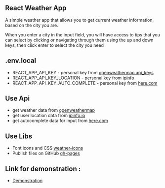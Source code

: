 ## React Weather App 


A simple weather app that allows you to get current weather information, based on the city you are.

When you enter a city in the input field, you will have access to tips that you can select by clicking or navigating through them using the up and down keys, then click enter to select the city you need

## .env.local

- REACT_APP_API_KEY - personal key from [openweathermap api_keys](https://home.openweathermap.org/api_keys)
- REACT_APP_API_KEY_LOCATION - personal key from [ipinfo](https://ipinfo.io/account/home)
- REACT_APP_API_KEY_AUTO_COMPLETE - personal key from [here.com](https://developer.here.com/documentation/examples/rest/geocoding_suggestions)

## Use Api

- get weather data from [openweathermap](https://openweathermap.org/)
- get user location data from [ipinfo.io](https://ipinfo.io/)
- get autocomplete data for input from [here.com](https://www.here.com/)


## Use Libs

- Font icons and CSS [weather-icons](https://erikflowers.github.io/weather-icons/)
-  Publish files on GitHub [gh-pages](https://github.com/tschaub/gh-pages)

## Link for demonstration :
 - [Demonstration](https://andrey-golubenko.github.io/react-weather/)
